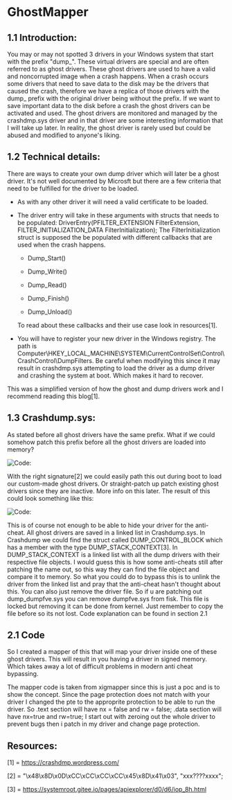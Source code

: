 # GhostMapper

## 1.1 Introduction: 
You may or may not spotted 3 drivers in your Windows system that start with the prefix "dump_". These virtual drivers are special and are often referred to as ghost drivers.
These ghost drivers are used to have a valid and noncorrupted image when a crash happens. When a crash occurs some drivers that need to save data to the disk may be the drivers that caused the crash, therefore
we have a replica of those drivers with the dump_ prefix with the original driver being without the prefix. If we want to save important data to the disk before a crash the ghost drivers can be activated and used.
The ghost drivers are monitored and managed by the crashdmp.sys driver and in that driver are some interesting information that I will take up later.
In reality, the ghost driver is rarely used but could be abused and modified to anyone's liking.

## 1.2 Technical details:
There are ways to create your own dump driver which will later be a ghost driver. It's not well documented by Microsft but there are a few criteria that need to be fulfilled for the driver to be loaded.

* As with any other driver it will need a valid certificate to be loaded.
* The driver entry will take in these arguments with structs that needs to be populated:
DriverEntry(PFILTER_EXTENSION FilterExtension, FILTER_INITIALIZATION_DATA FilterInitialization);
The FilterInitialization struct is supposed the be populated with different callbacks that are used when the crash happens.

  * Dump_Start()

  * Dump_Write()

  * Dump_Read()

  * Dump_Finish() 
  * Dump_Unload()
  
  To read about these callbacks and their use case look in resources[1].

* You will have to register your new driver in the Windows registry. The path is Computer\HKEY_LOCAL_MACHINE\SYSTEM\CurrentControlSet\Control\CrashControl\DumpFilters.
  Be careful when modifying this since it may result in crashdmp.sys attempting to load the driver as a dump driver and crashing the system at boot. Which makes it hard to recover.

This was a simplified version of how the ghost and dump drivers work and I recommend reading this blog[1].

## 1.3 Crashdump.sys:
As stated before all ghost drivers have the same prefix. What if we could somehow patch this prefix before all the ghost drivers are loaded into memory?

![Code: ](https://cdn.discordapp.com/attachments/892418440298631238/1168890126814937108/Screenshot_2023-10-31_132948.png?ex=655368c3&is=6540f3c3&hm=2d08ee9ec7403d4a1c82921c52dfaf9c59835a3e3c43b0e2cbbd3e119f36864c& "Code: ")

With the right signature[2] we could easily path this out during boot to load our custom-made ghost drivers. Or straight-patch up patch existing ghost drivers since they are inactive. More info on this later.
The result of this could look something like this: 
 
![Code: ](https://cdn.discordapp.com/attachments/892418440298631238/1168891674706059325/Screenshot_2023-10-31_133757.png?ex=65536a34&is=6540f534&hm=0034175819c55481b82391ac26c8ae0332d486a16b83300b25d6563d739c553f& "Code: ")

This is of course not enough to be able to hide your driver for the anti-cheat. All ghost drivers are saved in a linked list in Crashdump.sys. In Crashdump we could find the struct called DUMP_CONTROL_BLOCK which
has a member with the type DUMP_STACK_CONTEXT[3]. In DUMP_STACK_CONTEXT is a linked list with all the dump drivers with their respective file objects. I would guess this is how some anti-cheats still after
patching the name out, so this way they can find the file object and compare it to memory.
So what you could do to bypass this is to unlink the driver from the linked list and pray that the anti-cheat hasn't thought about this. 
You can also just remove the driver file. So if u are patching out dump_dumpfve.sys you can remove dumpfve.sys from fisk. This file is locked but removing it can be done from kernel. 
Just remember to copy the file before so its not lost. Code explanation can be found in section 2.1

## 2.1 Code
So I created a mapper of this that will map your driver inside one of these ghost drivers. This will result in you having a driver in signed memory. Which takes away a lot of difficult problems in modern anti cheat bypassing.

The mapper code is taken from xigmapper since this is just a poc and is to show the concept. Since the page protection does not match with your driver I changed the pte to the approprite protection to be
able to run the driver. So .text section will have nx = false and rw = false; .data section will have nx=true and rw=true;
I start out with zeroing out the whole driver to prevent bugs then i patch in my driver and change page protection.

## Resources:
[1] = https://crashdmp.wordpress.com/

[2] = "\x48\x8D\x0D\xCC\xCC\xCC\xCC\x45\x8D\x41\x03", "xxx????xxxx";

[3] = https://systemroot.gitee.io/pages/apiexplorer/d0/d6/iop_8h.html

